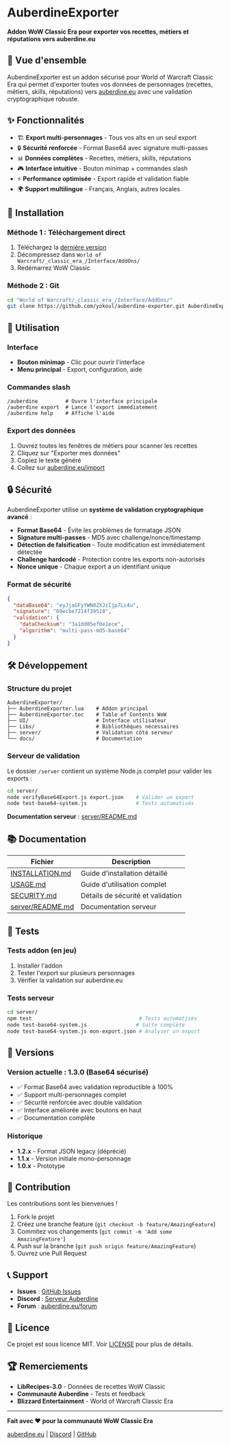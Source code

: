 # AuberdineExporter

**Addon WoW Classic Era pour exporter vos recettes, métiers et réputations vers auberdine.eu**

## 🎯 Vue d'ensemble

AuberdineExporter est un addon sécurisé pour World of Warcraft Classic Era qui permet d'exporter toutes vos données de personnages (recettes, métiers, skills, réputations) vers [auberdine.eu](https://auberdine.eu) avec une validation cryptographique robuste.

## ✨ Fonctionnalités

- 🏗️ **Export multi-personnages** - Tous vos alts en un seul export
- 🔒 **Sécurité renforcée** - Format Base64 avec signature multi-passes  
- 📊 **Données complètes** - Recettes, métiers, skills, réputations
- 🎮 **Interface intuitive** - Bouton minimap + commandes slash
- ⚡ **Performance optimisée** - Export rapide et validation fiable
- 🌍 **Support multilingue** - Français, Anglais, autres locales

## 🚀 Installation

### Méthode 1 : Téléchargement direct
1. Téléchargez la [dernière version](https://github.com/yokoul/auberdine-exporter/releases)
2. Décompressez dans `World of Warcraft/_classic_era_/Interface/AddOns/`
3. Redémarrez WoW Classic

### Méthode 2 : Git
```bash
cd "World of Warcraft/_classic_era_/Interface/AddOns/"
git clone https://github.com/yokoul/auberdine-exporter.git AuberdineExporter
```

## 📖 Utilisation

### Interface
- **Bouton minimap** - Clic pour ouvrir l'interface
- **Menu principal** - Export, configuration, aide

### Commandes slash
```
/auberdine         # Ouvre l'interface principale
/auberdine export  # Lance l'export immédiatement  
/auberdine help    # Affiche l'aide
```

### Export des données
1. Ouvrez toutes les fenêtres de métiers pour scanner les recettes
2. Cliquez sur "Exporter mes données"
3. Copiez le texte généré
4. Collez sur [auberdine.eu/import](https://auberdine.eu/import)

## 🔒 Sécurité

AuberdineExporter utilise un **système de validation cryptographique avancé** :

- **Format Base64** - Évite les problèmes de formatage JSON
- **Signature multi-passes** - MD5 avec challenge/nonce/timestamp
- **Détection de falsification** - Toute modification est immédiatement détectée
- **Challenge hardcodé** - Protection contre les exports non-autorisés
- **Nonce unique** - Chaque export a un identifiant unique

### Format de sécurité
```json
{
  "dataBase64": "eyJjaGFyYWN0ZXJzIjp7Li4u",
  "signature": "69ecbe7214f39518",
  "validation": {
    "dataChecksum": "3a1dd05ef0e1ece",
    "algorithm": "multi-pass-md5-base64"
  }
}
```

## 🛠️ Développement

### Structure du projet
```
AuberdineExporter/
├── AuberdineExporter.lua    # Addon principal
├── AuberdineExporter.toc    # Table of Contents WoW
├── UI/                      # Interface utilisateur
├── Libs/                    # Bibliothèques nécessaires
├── server/                  # Validation côté serveur
└── docs/                    # Documentation
```

### Serveur de validation
Le dossier `/server` contient un système Node.js complet pour valider les exports :

```bash
cd server/
node verifyBase64Export.js export.json    # Valider un export
node test-base64-system.js                # Tests automatisés
```

**Documentation serveur** : [server/README.md](./server/README.md)

## 📚 Documentation

| Fichier | Description |
|---------|-------------|
| [INSTALLATION.md](./docs/INSTALLATION.md) | Guide d'installation détaillé |
| [USAGE.md](./docs/USAGE.md) | Guide d'utilisation complet |
| [SECURITY.md](./docs/SECURITY.md) | Détails de sécurité et validation |
| [server/README.md](./server/README.md) | Documentation serveur |

## 🧪 Tests

### Tests addon (en jeu)
1. Installer l'addon
2. Tester l'export sur plusieurs personnages
3. Vérifier la validation sur auberdine.eu

### Tests serveur
```bash
cd server/
npm test                                   # Tests automatisés
node test-base64-system.js                # Suite complète
node test-base64-system.js mon-export.json # Analyser un export
```

## 🔄 Versions

### Version actuelle : **1.3.0** (Base64 sécurisé)
- ✅ Format Base64 avec validation reproductible à 100%
- ✅ Support multi-personnages complet
- ✅ Sécurité renforcée avec double validation
- ✅ Interface améliorée avec boutons en haut
- ✅ Documentation complète

### Historique
- **1.2.x** - Format JSON legacy (déprécié)
- **1.1.x** - Version initiale mono-personnage
- **1.0.x** - Prototype

## 🤝 Contribution

Les contributions sont les bienvenues ! 

1. Fork le projet
2. Créez une branche feature (`git checkout -b feature/AmazingFeature`)
3. Commitez vos changements (`git commit -m 'Add some AmazingFeature'`)
4. Push sur la branche (`git push origin feature/AmazingFeature`)
5. Ouvrez une Pull Request

## 📞 Support

- **Issues** : [GitHub Issues](https://github.com/yokoul/auberdine-exporter/issues)
- **Discord** : [Serveur Auberdine](https://discord.gg/auberdine)
- **Forum** : [auberdine.eu/forum](https://auberdine.eu/forum)

## 📜 Licence

Ce projet est sous licence MIT. Voir [LICENSE](./LICENSE) pour plus de détails.

## 🏆 Remerciements

- **LibRecipes-3.0** - Données de recettes WoW Classic
- **Communauté Auberdine** - Tests et feedback
- **Blizzard Entertainment** - World of Warcraft Classic Era

---

**Fait avec ❤️ pour la communauté WoW Classic Era**

[auberdine.eu](https://auberdine.eu) | [Discord](https://discord.gg/auberdine) | [GitHub](https://github.com/yokoul/auberdine-exporter)
